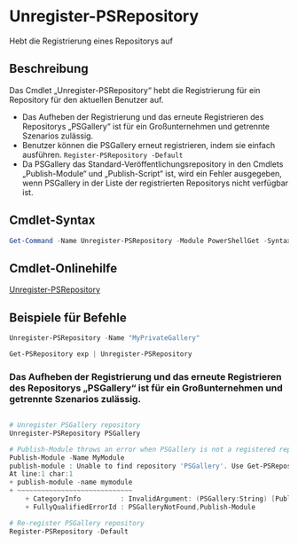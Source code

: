 # Unregister-PSRepository

Hebt die Registrierung eines Repositorys auf

## Beschreibung

Das Cmdlet „Unregister-PSRepository“ hebt die Registrierung für ein Repository für den aktuellen Benutzer auf.
- Das Aufheben der Registrierung und das erneute Registrieren des Repositorys „PSGallery“ ist für ein Großunternehmen und getrennte Szenarios zulässig.
- Benutzer können die PSGallery erneut registrieren, indem sie einfach ausführen. `Register-PSRepository -Default`
- Da PSGallery das Standard-Veröffentlichungsrepository in den Cmdlets „Publish-Module“ und „Publish-Script“ ist, wird ein Fehler ausgegeben, wenn PSGallery in der Liste der registrierten Repositorys nicht verfügbar ist.

## Cmdlet-Syntax

```powershell
Get-Command -Name Unregister-PSRepository -Module PowerShellGet -Syntax
```
## Cmdlet-Onlinehilfe

[Unregister-PSRepository](http://go.microsoft.com/fwlink/?LinkID=517130)

## Beispiele für Befehle

```powershell
Unregister-PSRepository -Name "MyPrivateGallery"

Get-PSRepository exp | Unregister-PSRepository
```

### Das Aufheben der Registrierung und das erneute Registrieren des Repositorys „PSGallery“ ist für ein Großunternehmen und getrennte Szenarios zulässig.
```powershell

# Unregister PSGallery repository
Unregister-PSRepository PSGallery

# Publish-Module throws an error when PSGallery is not a registered repository
Publish-Module -Name MyModule
publish-module : Unable to find repository 'PSGallery'. Use Get-PSRepository to see all available repositories. Try again after specifying a valid repository name. You can use 'Register-PSRepository -Default' to register the PSGallery repository.
At line:1 char:1
+ publish-module -name mymodule
+ ~~~~~~~~~~~~~~~~~~~~~~~~~~~~~
    + CategoryInfo          : InvalidArgument: (PSGallery:String) [Publish-Module], ArgumentException
    + FullyQualifiedErrorId : PSGalleryNotFound,Publish-Module

# Re-register PSGallery repository
Register-PSRepository -Default
```

<!--HONumber=Aug16_HO3-->


